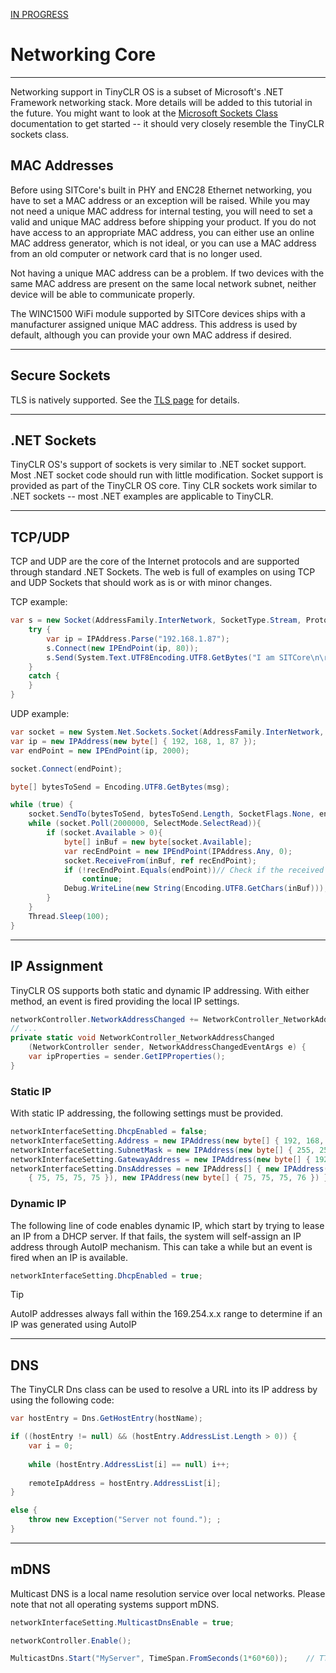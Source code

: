 [IN PROGRESS](error.md) 
# Networking Core
---
Networking support in TinyCLR OS is a subset of Microsoft's .NET Framework networking stack. More details will be added to this tutorial in the future. You might want to look at the [Microsoft Sockets Class]( https://docs.microsoft.com/en-us/dotnet/api/system.net.sockets.socket?view=netframework-4.8) documentation to get started -- it should very closely resemble the TinyCLR sockets class.

## MAC Addresses
Before using SITCore's built in PHY and ENC28 Ethernet networking, you have to set a MAC address or an exception will be raised. While you may not need a unique MAC address for internal testing, you will need to set a valid and unique MAC address before shipping your product. If you do not have access to an appropriate MAC address, you can either use an online MAC address generator, which is not ideal, or you can use a MAC address from an old computer or network card that is no longer used.

Not having a unique MAC address can be a problem. If two devices with the same MAC address are present on the same local network subnet, neither device will be able to communicate properly.

The WINC1500 WiFi module supported by SITCore devices ships with a manufacturer assigned unique MAC address. This address is used by default, although you can provide your own MAC address if desired.

---

## Secure Sockets
TLS is natively supported. See the [TLS page](tls.md) for details.

---

## .NET Sockets
TinyCLR OS's support of sockets is very similar to .NET socket support. Most .NET socket code should run with little modification. Socket support is provided as part of the TinyCLR OS core. Tiny CLR sockets work similar to .NET sockets -- most .NET examples are applicable to TinyCLR.

---

## TCP/UDP
TCP and UDP are the core of the Internet protocols and are supported through standard .NET Sockets. The web is full of examples on using TCP and UDP Sockets that should work as is or with minor changes.

TCP example:
```cs
var s = new Socket(AddressFamily.InterNetwork, SocketType.Stream, ProtocolType.Tcp)){               
    try {
        var ip = IPAddress.Parse("192.168.1.87");                 
        s.Connect(new IPEndPoint(ip, 80));           
        s.Send(System.Text.UTF8Encoding.UTF8.GetBytes("I am SITCore\n\r"));
    }
    catch {
    }               
}
```

UDP example:
```cs
var socket = new System.Net.Sockets.Socket(AddressFamily.InterNetwork, SocketType.Dgram, ProtocolType.Udp);
var ip = new IPAddress(new byte[] { 192, 168, 1, 87 });
var endPoint = new IPEndPoint(ip, 2000);

socket.Connect(endPoint);

byte[] bytesToSend = Encoding.UTF8.GetBytes(msg);

while (true) {
    socket.SendTo(bytesToSend, bytesToSend.Length, SocketFlags.None, endPoint);
    while (socket.Poll(2000000, SelectMode.SelectRead)){
        if (socket.Available > 0){
            byte[] inBuf = new byte[socket.Available];
            var recEndPoint = new IPEndPoint(IPAddress.Any, 0);
            socket.ReceiveFrom(inBuf, ref recEndPoint);
            if (!recEndPoint.Equals(endPoint))// Check if the received packet is from the 192.168.0.2
                continue;
            Debug.WriteLine(new String(Encoding.UTF8.GetChars(inBuf)));
        }
    }
    Thread.Sleep(100);
}     
```

---

## IP Assignment
TinyCLR OS supports both static and dynamic IP addressing. With either method, an event is fired providing the local IP settings.

```cs
networkController.NetworkAddressChanged += NetworkController_NetworkAddressChanged;
// ...
private static void NetworkController_NetworkAddressChanged
    (NetworkController sender, NetworkAddressChangedEventArgs e) {
    var ipProperties = sender.GetIPProperties();
}
```


### Static IP

With static IP addressing, the following settings must be provided.

```cs
networkInterfaceSetting.DhcpEnabled = false;
networkInterfaceSetting.Address = new IPAddress(new byte[] { 192, 168, 1, 122 });
networkInterfaceSetting.SubnetMask = new IPAddress(new byte[] { 255, 255, 255, 0 });
networkInterfaceSetting.GatewayAddress = new IPAddress(new byte[] { 192, 168, 1, 1 });
networkInterfaceSetting.DnsAddresses = new IPAddress[] { new IPAddress(new byte[]
    { 75, 75, 75, 75 }), new IPAddress(new byte[] { 75, 75, 75, 76 }) };
```
### Dynamic IP

The following line of code enables dynamic IP, which start by trying to lease an IP from a DHCP server. If that fails, the system will self-assign an IP address through AutoIP mechanism. This can take a while but an event is fired when an IP is available.

```cs
networkInterfaceSetting.DhcpEnabled = true;
```

> [!Tip]
> AutoIP addresses always fall within the 169.254.x.x range to determine if an IP was generated using AutoIP

---

## DNS
The TinyCLR Dns class can be used to resolve a URL into its IP address by using the following code:

```cs
var hostEntry = Dns.GetHostEntry(hostName);

if ((hostEntry != null) && (hostEntry.AddressList.Length > 0)) {
    var i = 0;
    
    while (hostEntry.AddressList[i] == null) i++;
    
    remoteIpAddress = hostEntry.AddressList[i];
}

else {
    throw new Exception("Server not found."); ;
}
```
---
## mDNS
Multicast DNS is a local name resolution service over local networks. Please note that not all operating systems support mDNS.

```cs
networkInterfaceSetting.MulticastDnsEnable = true;

networkController.Enable();

MulticastDns.Start("MyServer", TimeSpan.FromSeconds(1*60*60));    // TTL set to 1 hour

```